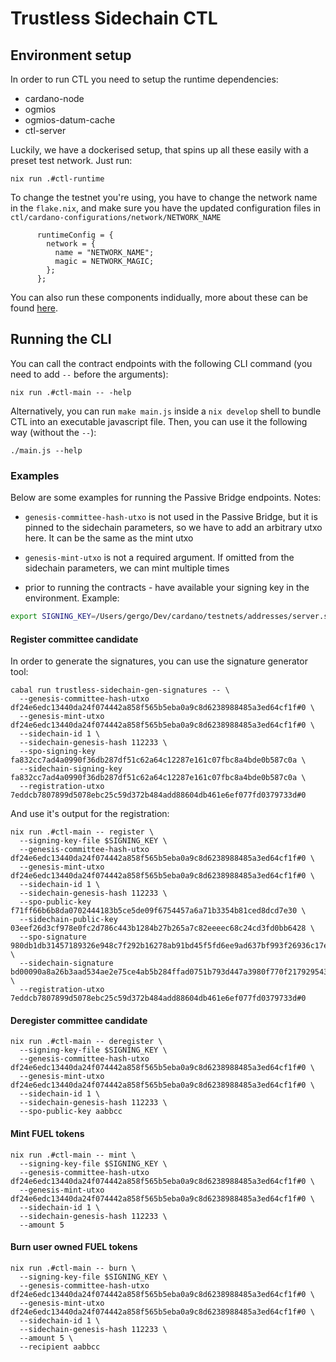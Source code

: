 # Trustless Sidechain CTL
## Environment setup

In order to run CTL you need to setup the runtime dependencies:
* cardano-node
* ogmios
* ogmios-datum-cache
* ctl-server

Luckily, we have a dockerised setup, that spins up all these easily with a preset test network. Just run:
```
nix run .#ctl-runtime
```

To change the testnet you're using, you have to change the network name in the `flake.nix`, and make sure you have the updated configuration files in `ctl/cardano-configurations/network/NETWORK_NAME`
```
      runtimeConfig = {
        network = {
          name = "NETWORK_NAME";
          magic = NETWORK_MAGIC;
        };
      };
```

You can also run these components indidually, more about these can be found [here](https://github.com/Plutonomicon/cardano-transaction-lib/blob/develop/doc/runtime.md).

## Running the CLI

You can call the contract endpoints with the following CLI command (you need to add `--` before the arguments):
```
nix run .#ctl-main -- -help
```

Alternatively, you can run `make main.js` inside a `nix develop` shell to bundle CTL into an executable javascript file.
Then, you can use it the following way (without the `--`):
```
./main.js --help
```

### Examples

Below are some examples for running the Passive Bridge endpoints.
Notes:
- `genesis-committee-hash-utxo` is not used in the Passive Bridge, but it is pinned to the sidechain parameters, so we have to add an arbitrary utxo here. It can be the same as the mint utxo

- `genesis-mint-utxo` is not a required argument. If omitted from the sidechain parameters, we can mint multiple times

- prior to running the contracts - have available your signing key in the environment. Example:

```bash
export SIGNING_KEY=/Users/gergo/Dev/cardano/testnets/addresses/server.skey
```

#### Register committee candidate

In order to generate the signatures, you can use the signature generator tool:

```
cabal run trustless-sidechain-gen-signatures -- \
  --genesis-committee-hash-utxo df24e6edc13440da24f074442a858f565b5eba0a9c8d6238988485a3ed64cf1f#0 \
  --genesis-mint-utxo df24e6edc13440da24f074442a858f565b5eba0a9c8d6238988485a3ed64cf1f#0 \
  --sidechain-id 1 \
  --sidechain-genesis-hash 112233 \
  --spo-signing-key fa832cc7ad4a0990f36db287df51c62a64c12287e161c07fbc8a4bde0b587c0a \
  --sidechain-signing-key fa832cc7ad4a0990f36db287df51c62a64c12287e161c07fbc8a4bde0b587c0a \
  --registration-utxo 7eddcb7807899d5078ebc25c59d372b484add88604db461e6ef077fd0379733d#0
```

And use it's output for the registration:

```
nix run .#ctl-main -- register \
  --signing-key-file $SIGNING_KEY \
  --genesis-committee-hash-utxo df24e6edc13440da24f074442a858f565b5eba0a9c8d6238988485a3ed64cf1f#0 \
  --genesis-mint-utxo df24e6edc13440da24f074442a858f565b5eba0a9c8d6238988485a3ed64cf1f#0 \
  --sidechain-id 1 \
  --sidechain-genesis-hash 112233 \
  --spo-public-key f71ff66b6b8da0702444183b5ce5de09f6754457a6a71b3354b81ced8dcd7e30 \
  --sidechain-public-key 03eef26d3cf978e0fc2d786c443b1284b27b265a7c82eeeec68c24cd3fd0bb6428 \
  --spo-signature 980db1db31457189326e948c7f292b16278ab91bd45f5fd6ee9ad637bf993f26936c17ee126e510c52d0a3381b52acb36a2a89d4fe55a587cf3478678114dd0f \
  --sidechain-signature bd00090a8a26b3aad534ae2e75ce4ab5b284ffad0751b793d447a3980f770f217929543c21bc7d2567c6ee0c23b983e3983f22d8eb41dfb901a6c31ae3d5b41d \
  --registration-utxo 7eddcb7807899d5078ebc25c59d372b484add88604db461e6ef077fd0379733d#0
```

#### Deregister committee candidate

```
nix run .#ctl-main -- deregister \
  --signing-key-file $SIGNING_KEY \
  --genesis-committee-hash-utxo df24e6edc13440da24f074442a858f565b5eba0a9c8d6238988485a3ed64cf1f#0 \
  --genesis-mint-utxo df24e6edc13440da24f074442a858f565b5eba0a9c8d6238988485a3ed64cf1f#0 \
  --sidechain-id 1 \
  --sidechain-genesis-hash 112233 \
  --spo-public-key aabbcc
```

#### Mint FUEL tokens

```
nix run .#ctl-main -- mint \
  --signing-key-file $SIGNING_KEY \
  --genesis-committee-hash-utxo df24e6edc13440da24f074442a858f565b5eba0a9c8d6238988485a3ed64cf1f#0 \
  --genesis-mint-utxo df24e6edc13440da24f074442a858f565b5eba0a9c8d6238988485a3ed64cf1f#0 \
  --sidechain-id 1 \
  --sidechain-genesis-hash 112233 \
  --amount 5
```


#### Burn user owned FUEL tokens

```
nix run .#ctl-main -- burn \
  --signing-key-file $SIGNING_KEY \
  --genesis-committee-hash-utxo df24e6edc13440da24f074442a858f565b5eba0a9c8d6238988485a3ed64cf1f#0 \
  --genesis-mint-utxo df24e6edc13440da24f074442a858f565b5eba0a9c8d6238988485a3ed64cf1f#0 \
  --sidechain-id 1 \
  --sidechain-genesis-hash 112233 \
  --amount 5 \
  --recipient aabbcc
```
